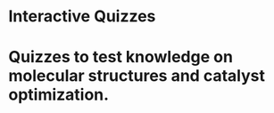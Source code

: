 
# Interactive Quizzes

# Quizzes to test knowledge on molecular structures and catalyst optimization.
